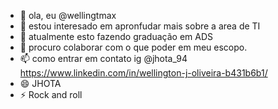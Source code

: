 - 👋 ola, eu @wellingtmax
- 👀 estou interesado em apronfudar mais sobre a area de TI
- 🌱 atualmente esto fazendo graduação em ADS
- 💞️ procuro colaborar com o que poder em meu escopo.
- 📫 como entrar em contato ig @jhota_94 https://www.linkedin.com/in/wellington-j-oliveira-b431b6b1/
- 😄 JHOTA
- ⚡ Rock and roll

<!---
wellingtmax/wellingtmax is a ✨ special ✨ repository because its `README.md` (this file) appears on your GitHub profile.
You can click the Preview link to take a look at your changes.
--->
